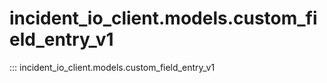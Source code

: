 # incident_io_client.models.custom_field_entry_v1

::: incident_io_client.models.custom_field_entry_v1
